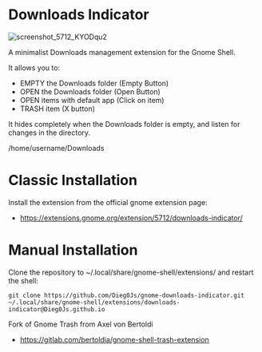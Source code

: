 # Downloads Indicator

![screenshot_5712_KYODqu2](https://user-images.githubusercontent.com/30718505/227160542-92e0e2dd-e727-4268-9f7d-9b6980c5b6e7.png)

A minimalist Downloads management extension for the Gnome Shell.

It allows you to:

- EMPTY the Downloads folder (Empty Button)
- OPEN the Downloads folder (Open Button)
- OPEN items with default app (Click on item)
- TRASH item (X button)
    

It hides completely when the Downloads folder is empty, and listen for changes in the directory.

/home/username/Downloads

# Classic Installation
Install the extension from the official gnome extension page:
- https://extensions.gnome.org/extension/5712/downloads-indicator/

# Manual Installation
Clone the repository to ~/.local/share/gnome-shell/extensions/ and restart the shell:

    git clone https://github.com/Dieg0Js/gnome-downloads-indicator.git ~/.local/share/gnome-shell/extensions/downloads-indicator@Dieg0Js.github.io

Fork of Gnome Trash from Axel von Bertoldi
 * https://gitlab.com/bertoldia/gnome-shell-trash-extension
